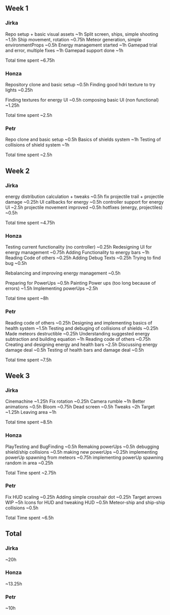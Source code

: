## Week 1
### Jirka
Repo setup + basic visual assets				~1h
Split screen, ships, simple shooting			~1.5h
Ship movement, rotation							~0.75h
Meteor generation, simple environmentProps		~0.5h
Energy management started						~1h
Gamepad trial and error, multiple fixes			~1h
Gamepad support done							~1h

Total time spent								~6.75h
### Honza
Repository clone and basic setup				~0.5h
Finding good hdri texture to try lights			~0.25h

Finding textures for energy UI					~0.5h
composing basic UI (non functional)				~1.25h

Total time spent								~2.5h
### Petr
Repo clone and basic setup						~0.5h
Basics of shields system 						~1h
Testing of collisions of shield system			~1h

Total time spent								~2.5h

## Week 2
### Jirka
energy distribution calculation + tweaks		~0.5h
fix projectile trail + projectile damage		~0.25h
UI callbacks for energy							~0.5h
controller support for energy UI				~2.5h
projectile movement improved					~0.5h
hotfixes (energy, projectiles)					~0.5h

Total time spent								~4.75h
### Honza
Testing current functionality (no controller)	~0.25h
Redesigning UI for energy management			~0.75h
Adding Functionality to energy bars				~1h
Reading Code of others							~0.25h
Adding Debug Texts								~0.25h
Trying to find bug								~0.5h

Rebalancing and improving energy management		~0.5h

Preparing for PowerUps							~0.5h
Painting Power ups (too long because of errors)	~1.5h
Implementing powerUps							~2.5h

Total time spent								~8h
### Petr
Reading code of others 							~0.25h
Designing and implementing basics of 
health system									~1.5h
Testing and debuging of collisions of shields	~0.25h
Made meteors destructible						~0.25h
Understanding suggested energy subtraction 
and building equation							~1h
Reading code of others 							~0.75h										
Creating and designing energy and health bars	~2.5h
Discussing energy damage deal					~0.5h
Testing of health bars and damage deal			~0.5h

Total time spent								~7.5h
## Week 3
### Jirka
Cinemachine										~1.25h
Fix rotation									~0.25h
Camera rumble									~1h
Better animations								~0.5h
Bloom											~0.75h
Dead screen										~0.5h
Tweaks											~2h
Target											~1.25h
Leaving area									~1h

Total time spent								~8.5h
### Honza
PlayTesting and BugFinding						~0.5h
Remaking powerUps								~0.5h
debugging shield/ship collisions				~0.5h
making new powerUps								~0.25h
implementing powerUp spawning from meteors		~0.75h
implementing powerUp spawning random in area	~0.25h

Total Time spent								~2.75h
### Petr
Fix HUD scaling									~0.25h
Adding simple crosshair dot						~0.25h
Target arrows WIP								~5h
Icons for HUD and tweaking HUD                  ~0.5h
Meteor-ship and ship-ship collisions            ~0.5h

Total Time spent								~6.5h
## Total
### Jirka
~20h
### Honza
~13.25h
### Petr
~10h
